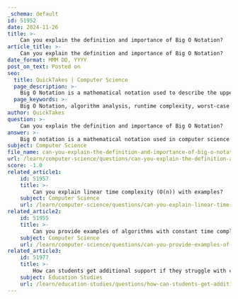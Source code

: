 ```yaml
---
_schema: default
id: 51952
date: 2024-11-26
title: >-
    Can you explain the definition and importance of Big O Notation?
article_title: >-
    Can you explain the definition and importance of Big O Notation?
date_format: MMM DD, YYYY
post_on_text: Posted on
seo:
  title: QuickTakes | Computer Science
  page_description: >-
    Big O Notation is a mathematical notation used to describe the upper bound of an algorithm's runtime complexity in relation to input size, crucial for evaluating and optimizing algorithm performance.
  page_keywords: >-
    Big O Notation, algorithm analysis, runtime complexity, worst-case scenario, input size, efficiency comparison, Bachmann-Landau notation, performance scaling, time complexity, algorithm optimization
author: QuickTakes
question: >-
    Can you explain the definition and importance of Big O Notation?
answer: >-
    Big O notation is a mathematical notation used in computer science to describe the upper bound or worst-case scenario of an algorithm's runtime complexity in relation to the size of its input. It provides a standardized and concise way to express how an algorithm's performance scales as the input size grows. Specifically, Big O notation helps in analyzing the growth rates of functions, allowing us to compare the efficiency of different algorithms.\n\nThe notation is part of a family of notations known as Bachmann-Landau notation, which was developed by German mathematicians Paul Bachmann and Edmund Landau. The letter "O" in Big O stands for "order of," indicating the function's growth rate. For example, if we say an algorithm has a time complexity of $O(n)$, it means that the time it takes to complete the algorithm grows linearly with the size of the input, denoted by $n$.\n\nThe importance of Big O notation lies in its ability to provide a measure of the worst-case scenario for an algorithm's time complexity. This is crucial for algorithm optimization, as it assists developers in identifying bottlenecks and guiding them towards more efficient implementations. For instance, reducing the complexity from $O(n^2)$ to $O(n \log n)$ can significantly improve performance, especially for large datasets.\n\nIn summary, understanding Big O notation is essential for analyzing and designing efficient algorithms, as it allows for a clear comparison of their performance characteristics and helps in making informed decisions about algorithm selection and optimization.
subject: Computer Science
file_name: can-you-explain-the-definition-and-importance-of-big-o-notation.md
url: /learn/computer-science/questions/can-you-explain-the-definition-and-importance-of-big-o-notation
score: -1.0
related_article1:
    id: 51957
    title: >-
        Can you explain linear time complexity (O(n)) with examples?
    subject: Computer Science
    url: /learn/computer-science/questions/can-you-explain-linear-time-complexity-on-with-examples
related_article2:
    id: 51955
    title: >-
        Can you provide examples of algorithms with constant time complexity (O(1))?
    subject: Computer Science
    url: /learn/computer-science/questions/can-you-provide-examples-of-algorithms-with-constant-time-complexity-o1
related_article3:
    id: 51977
    title: >-
        How can students get additional support if they struggle with course material?
    subject: Education Studies
    url: /learn/education-studies/questions/how-can-students-get-additional-support-if-they-struggle-with-course-material
---
```


&nbsp;